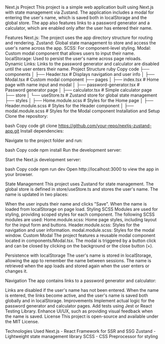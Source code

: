 Next.js Project
This project is a simple web application built using Next.js with state management via Zustand. The application includes a modal for entering the user's name, which is saved both in localStorage and the global store. The app also features links to a password generator and a calculator, which are enabled only after the user has entered their name.

Features
Next.js: The project uses the app directory structure for routing and rendering.
Zustand: Global state management to store and access the user's name across the app.
SCSS: For component-level styling.
Modal: Custom modal component that allows users to input their name.
localStorage: Used to persist the user's name across page reloads.
Dynamic Links: Links to the password generator and calculator are disabled until the user enters their name.
Project Structure
ruby
Copy code
├── components
│   ├── Header.tsx          # Displays navigation and user info
│   ├── Modal.tsx           # Custom modal component
├── pages
│   ├── index.tsx           # Home page with name input and modal
│   ├── password-generator.tsx  # Password generator page
│   ├── calculator.tsx      # Simple calculator page
├── store
│   └── useStore.ts         # Zustand store for global state management
├── styles
│   ├── Home.module.scss    # Styles for the Home page
│   ├── Header.module.scss  # Styles for the Header component
│   ├── modal.module.scss   # Styles for the Modal component
Installation and Setup
Clone the repository:

bash
Copy code
git clone https://github.com/your-repo/nextjs-zustand-app.git
Install dependencies:

Navigate to the project folder and run:

bash
Copy code
npm install
Run the development server:

Start the Next.js development server:

bash
Copy code
npm run dev
Open http://localhost:3000 to view the app in your browser.

State Management
This project uses Zustand for state management. The global store is defined in store/useStore.ts and stores the user's name. The name is updated in two places:

When the user inputs their name and clicks "Save".
When the name is loaded from localStorage on page load.
Styling
SCSS Modules are used for styling, providing scoped styles for each component.
The following SCSS modules are used:
Home.module.scss: Home page styles, including layout for the input form and buttons.
Header.module.scss: Styles for the navigation and user information.
modal.module.scss: Styles for the modal window.
Custom Modal
The project features a reusable modal component located in components/Modal.tsx. The modal is triggered by a button click and can be closed by clicking on the background or the close button (×).

Persistence with localStorage
The user's name is stored in localStorage, allowing the app to remember the name between sessions. The name is retrieved when the app loads and stored again when the user enters or changes it.

Navigation
The app contains links to a password generator and calculator:

Links are disabled if the user's name has not been entered.
When the name is entered, the links become active, and the user's name is saved both globally and in localStorage.
Improvements
Implement actual logic for the password generator and calculator pages.
Add tests using Jest or React Testing Library.
Enhance UI/UX, such as providing visual feedback when the name is saved.
License
This project is open-source and available under the MIT License.

Technologies Used
Next.js - React Framework for SSR and SSG
Zustand - Lightweight state management library
SCSS - CSS Preprocessor for styling
